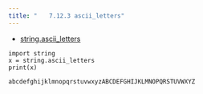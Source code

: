 ```yaml
---
title: "　　7.12.3 ascii_letters"
---
```


* [string.ascii_letters](https://docs.python.org/ja/3/library/string.html#string.ascii_letters)

```python:サンプルコード
import string
x = string.ascii_letters
print(x)
```

```text:実行結果
abcdefghijklmnopqrstuvwxyzABCDEFGHIJKLMNOPQRSTUVWXYZ
```